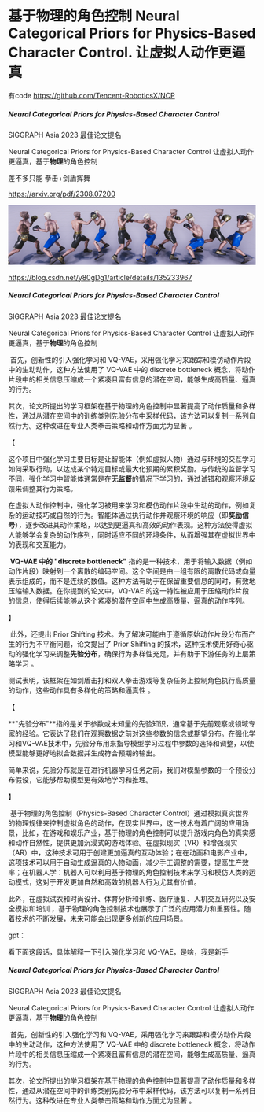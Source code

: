 # 基于**物理**的角色控制  Neural Categorical Priors for Physics-Based Character Control. 让虚拟人动作更逼真

有code  https://github.com/Tencent-RoboticsX/NCP

##### Neural Categorical Priors for Physics-Based Character Control

SIGGRAPH Asia 2023 最佳论文提名

Neural Categorical Priors for Physics-Based Character Control 让虚拟人动作更逼真，基于**物理**的角色控制

差不多只能 拳击+剑盾挥舞

https://arxiv.org/pdf/2308.07200



![image-20250416102407510](assets/image-20250416102407510.png)

https://blog.csdn.net/y80gDg1/article/details/135233967



##### Neural Categorical Priors for Physics-Based Character Control

SIGGRAPH Asia 2023 最佳论文提名

Neural Categorical Priors for Physics-Based Character Control 让虚拟人动作更逼真，基于**物理**的角色控制

​	首先，创新性的引入强化学习和 VQ-VAE，采用强化学习来跟踪和模仿动作片段中的生动动作，这种方法使用了 VQ-VAE 中的 discrete bottleneck 概念，将动作片段中的相关信息压缩成一个紧凑且富有信息的潜在空间，能够生成高质量、逼真的行为。

​	其次，论文所提出的学习框架在基于物理的角色控制中显著提高了动作质量和多样性，通过从潜在空间中的训练类别先验分布中采样代码，该方法可以复制一系列自然行为。这种改进在专业人类拳击策略和动作方面尤为显著 。

【

​	这个项目中强化学习主要目标是让智能体（例如虚拟人物）通过与环境的交互学习如何采取行动，以达成某个特定目标或最大化预期的累积奖励。与传统的监督学习不同，强化学习中智能体通常是在**无监督**的情况下学习的，通过试错和观察环境反馈来调整其行为策略。

在虚拟人动作控制中，强化学习被用来学习和模仿动作片段中生动的动作，例如复杂的运动技巧或自然的行为。智能体通过执行动作并观察环境的响应（即**奖励信号**），逐步改进其动作策略，以达到更逼真和高效的动作表现。这种方法使得虚拟人能够学会复杂的动作序列，同时适应不同的环境条件，从而增强其在虚拟世界中的表现和交互能力。

​	**VQ-VAE 中的 "discrete bottleneck"** 指的是一种技术，用于将输入数据（例如动作片段）映射到一个离散的编码空间。这个空间是由一组有限的离散代码或向量表示组成的，而不是连续的数值。这种方法有助于在保留重要信息的同时，有效地压缩输入数据。在你提到的论文中，VQ-VAE 的这一特性被应用于压缩动作片段的信息，使得后续能够从这个紧凑的潜在空间中生成高质量、逼真的动作序列。

】

​	此外，还提出 Prior Shifting 技术。为了解决可能由于遵循原始动作片段分布而产生的行为不平衡问题，论文提出了 Prior Shifting 的技术，这种技术使用好奇心驱动的强化学习来调整**先验分布**，确保行为多样性充足，并有助于下游任务的上层策略学习 。

​	测试表明，该框架在如剑盾击打和双人拳击游戏等复杂任务上控制角色执行高质量的动作，这些动作具有多样化的策略和逼真性 。

【

​	**"先验分布"**指的是关于参数或未知量的先验知识，通常基于先前观察或领域专家的经验。它表达了我们在观察数据之前对这些参数的信念或期望分布。在强化学习和VQ-VAE技术中，先验分布用来指导模型学习过程中参数的选择和调整，以使模型能够更好地拟合数据并生成符合预期的输出。

简单来说，先验分布就是在进行机器学习任务之前，我们对模型参数的一个预设分布假设，它能够帮助模型更有效地学习和推理。

】





​	基于物理的角色控制（Physics-Based Character Control）通过模拟真实世界的物理规律来控制虚拟角色的动作，在现实世界中，这一技术有着广阔的应用场景，比如，在游戏和娱乐产业，基于物理的角色控制可以提升游戏内角色的真实感和动作自然性，提供更加沉浸式的游戏体验。在虚拟现实（VR）和增强现实（AR）中，这种技术可用于创建更加逼真的互动体验；在在动画和电影产业中，这项技术可以用于自动生成逼真的人物动画，减少手工调整的需要，提高生产效率；在机器人学：机器人可以利用基于物理的角色控制技术来学习和模仿人类的运动模式，这对于开发更加自然和高效的机器人行为尤其有价值。

​	此外，在虚拟试衣和时尚设计、体育分析和训练、医疗康复、人机交互研究以及安全模拟和培训 ，基于物理的角色控制技术也展示了广泛的应用潜力和重要性。随着技术的不断发展，未来可能会出现更多创新的应用场景。





gpt：

看下面这段话，具体解释一下引入强化学习和 VQ-VAE，是啥，我是新手

##### Neural Categorical Priors for Physics-Based Character Control

SIGGRAPH Asia 2023 最佳论文提名

Neural Categorical Priors for Physics-Based Character Control 让虚拟人动作更逼真，基于**物理**的角色控制

​	首先，创新性的引入强化学习和 VQ-VAE，采用强化学习来跟踪和模仿动作片段中的生动动作，这种方法使用了 VQ-VAE 中的 discrete bottleneck 概念，将动作片段中的相关信息压缩成一个紧凑且富有信息的潜在空间，能够生成高质量、逼真的行为。

​	其次，论文所提出的学习框架在基于物理的角色控制中显著提高了动作质量和多样性，通过从潜在空间中的训练类别先验分布中采样代码，该方法可以复制一系列自然行为。这种改进在专业人类拳击策略和动作方面尤为显著 。